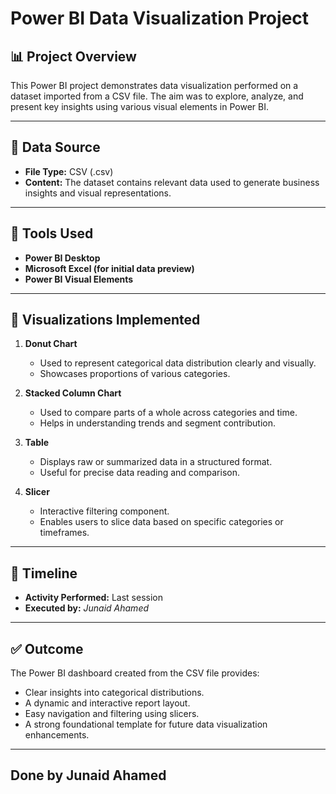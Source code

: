 # Power BI Data Visualization Project

## 📊 Project Overview

This Power BI project demonstrates data visualization performed on a dataset imported from a CSV file. The aim was to explore, analyze, and present key insights using various visual elements in Power BI.

---

## 📁 Data Source

- **File Type:** CSV (.csv)  
- **Content:** The dataset contains relevant data used to generate business insights and visual representations.

---

## 📌 Tools Used

- **Power BI Desktop**
- **Microsoft Excel (for initial data preview)**
- **Power BI Visual Elements**

---

## 🔧 Visualizations Implemented

1. **Donut Chart**  
   - Used to represent categorical data distribution clearly and visually.
   - Showcases proportions of various categories.

2. **Stacked Column Chart**  
   - Used to compare parts of a whole across categories and time.
   - Helps in understanding trends and segment contribution.

3. **Table**  
   - Displays raw or summarized data in a structured format.
   - Useful for precise data reading and comparison.

4. **Slicer**  
   - Interactive filtering component.
   - Enables users to slice data based on specific categories or timeframes.

---

## 📅 Timeline

- **Activity Performed:** Last session
- **Executed by:** *Junaid Ahamed*

---

## ✅ Outcome

The Power BI dashboard created from the CSV file provides:
- Clear insights into categorical distributions.
- A dynamic and interactive report layout.
- Easy navigation and filtering using slicers.
- A strong foundational template for future data visualization enhancements.

---

## Done by Junaid Ahamed
